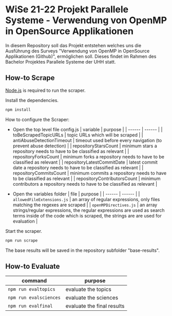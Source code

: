 # WiSe 21-22 Projekt Parallele Systeme - Verwendung von OpenMP in OpenSource Applikationen

In diesem Repository soll das Projekt entstehen welches uns die Ausführung des Surveys "Verwendung von OpenMP in OpenSource Applikationen (Github)", ermöglichen soll. 
Dieses findet im Rahmen des Bachelor Projektes Parallele Systeme der UHH statt.

## How-to Scrape

[Node.js](https://nodejs.org/) is required to run the scraper.

Install the dependencies.

```sh
npm install
```

How to configure the Scraper:
- Open the top level file config.js
| variable | purpose |
| ------ | ------ |
| toBeScrapedTopicURLs | topic URLs which will be scraped |
| antiAbuseDetectionTimeout | timeout used before every navigation (to prevent abuse detection) |
| repositoryStarsCount | minimum stars a repository needs to have to be classified as relevant |
| repositoryForksCount | minimum forks a repository needs to have to be classified as relevant |
| repositoryLatestCommitDate | latest commit date a repository needs to have to be classified as relevant |
| repositoryCommitsCount | minimum commits a repository needs to have to be classified as relevant |
| repositoryContributorsCount | minimum contributors a repository needs to have to be classified as relevant |

- Open the variables folder
| file | purpose |
| ------ | ------ |
| ```allowedFileExtensions.js``` | an array of regular expressions, only files matching the regexes are scraped |
| ```openMPDirectives.js``` | an array strings/regular expressions, the regular expressions are used as search terms inside of the code which is scraped, the strings are are used for evaluation |

Start the scraper.

```sh
npm run scrape
```

The base results will be saved in the repository subfolder "base-results".

## How-to Evaluate

| command | purpose |
| ------ | ------ |
| ```npm run evaltopics``` | evaluate the topics |
| ```npm run evalsciences``` | evaluate the sciences |
| ```npm run evalfinal``` | evaluate the final results |